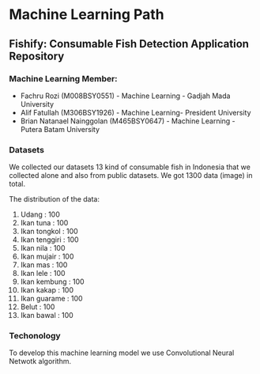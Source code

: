 # Machine Learning Path

## Fishify: Consumable Fish Detection Application Repository

### Machine Learning Member:
- Fachru Rozi (M008BSY0551) - Machine Learning - Gadjah Mada University
- Alif Fatullah (M306BSY1926) - Machine Learning- President University
- Brian Natanael Nainggolan (M465BSY0647) - Machine Learning - Putera Batam University 

### Datasets
We collected our datasets 13 kind of consumable fish in Indonesia that we collected alone and also from public datasets. We got 1300 data (image) in total.

The distribution of the data:
1. Udang : 100
2. Ikan tuna : 100
3. Ikan tongkol : 100
4. Ikan tenggiri : 100
5. Ikan nila : 100
6. Ikan mujair : 100
7. Ikan mas : 100
8. Ikan lele : 100
9. Ikan kembung : 100
10. Ikan kakap : 100
11. Ikan guarame : 100
12. Belut : 100
13. Ikan bawal : 100

### Techonology
To develop this machine learning model we use Convolutional Neural Netwotk algorithm.
